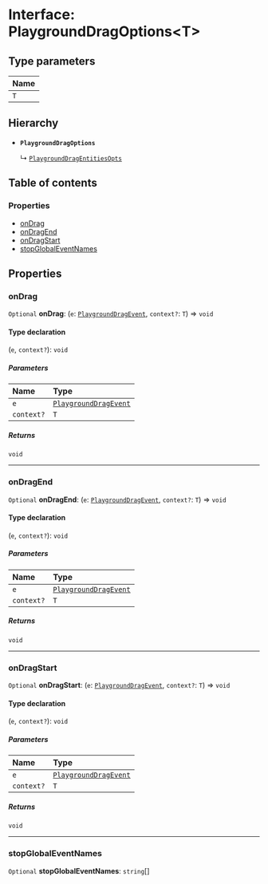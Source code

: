 # Interface: PlaygroundDragOptions\<T>

## Type parameters

| Name |
| :------ |
| `T` |

## Hierarchy

* **`PlaygroundDragOptions`**

  ↳ [`PlaygroundDragEntitiesOpts`](/en/auto-docs/core/interfaces/PlaygroundDragEntitiesOpts.md)

## Table of contents

### Properties

* [onDrag](/en/auto-docs/core/interfaces/PlaygroundDragOptions.md#ondrag)
* [onDragEnd](/en/auto-docs/core/interfaces/PlaygroundDragOptions.md#ondragend)
* [onDragStart](/en/auto-docs/core/interfaces/PlaygroundDragOptions.md#ondragstart)
* [stopGlobalEventNames](/en/auto-docs/core/interfaces/PlaygroundDragOptions.md#stopglobaleventnames)

## Properties

### onDrag

`Optional` **onDrag**: (`e`: [`PlaygroundDragEvent`](/en/auto-docs/core/interfaces/PlaygroundDragEvent.md), `context?`: `T`) => `void`

#### Type declaration

(`e`, `context?`): `void`

##### Parameters

| Name | Type |
| :------ | :------ |
| `e` | [`PlaygroundDragEvent`](/en/auto-docs/core/interfaces/PlaygroundDragEvent.md) |
| `context?` | `T` |

##### Returns

`void`

***

### onDragEnd

`Optional` **onDragEnd**: (`e`: [`PlaygroundDragEvent`](/en/auto-docs/core/interfaces/PlaygroundDragEvent.md), `context?`: `T`) => `void`

#### Type declaration

(`e`, `context?`): `void`

##### Parameters

| Name | Type |
| :------ | :------ |
| `e` | [`PlaygroundDragEvent`](/en/auto-docs/core/interfaces/PlaygroundDragEvent.md) |
| `context?` | `T` |

##### Returns

`void`

***

### onDragStart

`Optional` **onDragStart**: (`e`: [`PlaygroundDragEvent`](/en/auto-docs/core/interfaces/PlaygroundDragEvent.md), `context?`: `T`) => `void`

#### Type declaration

(`e`, `context?`): `void`

##### Parameters

| Name | Type |
| :------ | :------ |
| `e` | [`PlaygroundDragEvent`](/en/auto-docs/core/interfaces/PlaygroundDragEvent.md) |
| `context?` | `T` |

##### Returns

`void`

***

### stopGlobalEventNames

`Optional` **stopGlobalEventNames**: `string`\[]
